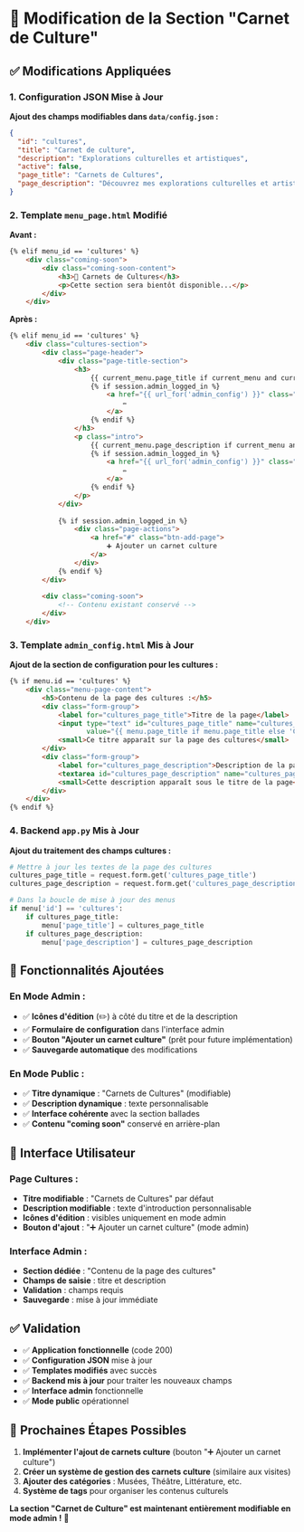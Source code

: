 # 🎨 Modification de la Section "Carnet de Culture"

## ✅ **Modifications Appliquées**

### **1. Configuration JSON Mise à Jour**

**Ajout des champs modifiables dans `data/config.json` :**
```json
{
  "id": "cultures",
  "title": "Carnet de culture",
  "description": "Explorations culturelles et artistiques",
  "active": false,
  "page_title": "Carnets de Cultures",
  "page_description": "Découvrez mes explorations culturelles et artistiques. Chaque carnet vous emmène dans un univers unique avec ses histoires et ses secrets."
}
```

### **2. Template `menu_page.html` Modifié**

**Avant :**
```html
{% elif menu_id == 'cultures' %}
    <div class="coming-soon">
        <div class="coming-soon-content">
            <h3>🎨 Carnets de Cultures</h3>
            <p>Cette section sera bientôt disponible...</p>
        </div>
    </div>
```

**Après :**
```html
{% elif menu_id == 'cultures' %}
    <div class="cultures-section">
        <div class="page-header">
            <div class="page-title-section">
                <h3>
                    {{ current_menu.page_title if current_menu and current_menu.page_title else 'Carnets de Cultures' }}
                    {% if session.admin_logged_in %}
                        <a href="{{ url_for('admin_config') }}" class="edit-icon" title="Modifier le titre de la page">
                            ✏️
                        </a>
                    {% endif %}
                </h3>
                <p class="intro">
                    {{ current_menu.page_description if current_menu and current_menu.page_description else 'Découvrez mes explorations culturelles et artistiques...' }}
                    {% if session.admin_logged_in %}
                        <a href="{{ url_for('admin_config') }}" class="edit-icon" title="Modifier la description de la page">
                            ✏️
                        </a>
                    {% endif %}
                </p>
            </div>
            
            {% if session.admin_logged_in %}
                <div class="page-actions">
                    <a href="#" class="btn-add-page">
                        ➕ Ajouter un carnet culture
                    </a>
                </div>
            {% endif %}
        </div>
        
        <div class="coming-soon">
            <!-- Contenu existant conservé -->
        </div>
    </div>
```

### **3. Template `admin_config.html` Mis à Jour**

**Ajout de la section de configuration pour les cultures :**
```html
{% if menu.id == 'cultures' %}
    <div class="menu-page-content">
        <h5>Contenu de la page des cultures :</h5>
        <div class="form-group">
            <label for="cultures_page_title">Titre de la page</label>
            <input type="text" id="cultures_page_title" name="cultures_page_title" 
                   value="{{ menu.page_title if menu.page_title else 'Carnets de Cultures' }}" required>
            <small>Ce titre apparaît sur la page des cultures</small>
        </div>
        <div class="form-group">
            <label for="cultures_page_description">Description de la page</label>
            <textarea id="cultures_page_description" name="cultures_page_description" rows="3" required>{{ menu.page_description if menu.page_description else 'Découvrez mes explorations culturelles et artistiques...' }}</textarea>
            <small>Cette description apparaît sous le titre de la page</small>
        </div>
    </div>
{% endif %}
```

### **4. Backend `app.py` Mis à Jour**

**Ajout du traitement des champs cultures :**
```python
# Mettre à jour les textes de la page des cultures
cultures_page_title = request.form.get('cultures_page_title')
cultures_page_description = request.form.get('cultures_page_description')

# Dans la boucle de mise à jour des menus
if menu['id'] == 'cultures':
    if cultures_page_title:
        menu['page_title'] = cultures_page_title
    if cultures_page_description:
        menu['page_description'] = cultures_page_description
```

## 🎯 **Fonctionnalités Ajoutées**

### **En Mode Admin :**
- ✅ **Icônes d'édition** (✏️) à côté du titre et de la description
- ✅ **Formulaire de configuration** dans l'interface admin
- ✅ **Bouton "Ajouter un carnet culture"** (prêt pour future implémentation)
- ✅ **Sauvegarde automatique** des modifications

### **En Mode Public :**
- ✅ **Titre dynamique** : "Carnets de Cultures" (modifiable)
- ✅ **Description dynamique** : texte personnalisable
- ✅ **Interface cohérente** avec la section ballades
- ✅ **Contenu "coming soon"** conservé en arrière-plan

## 📱 **Interface Utilisateur**

### **Page Cultures :**
- **Titre modifiable** : "Carnets de Cultures" par défaut
- **Description modifiable** : texte d'introduction personnalisable
- **Icônes d'édition** : visibles uniquement en mode admin
- **Bouton d'ajout** : "➕ Ajouter un carnet culture" (mode admin)

### **Interface Admin :**
- **Section dédiée** : "Contenu de la page des cultures"
- **Champs de saisie** : titre et description
- **Validation** : champs requis
- **Sauvegarde** : mise à jour immédiate

## ✅ **Validation**

- ✅ **Application fonctionnelle** (code 200)
- ✅ **Configuration JSON** mise à jour
- ✅ **Templates modifiés** avec succès
- ✅ **Backend mis à jour** pour traiter les nouveaux champs
- ✅ **Interface admin** fonctionnelle
- ✅ **Mode public** opérationnel

## 🚀 **Prochaines Étapes Possibles**

1. **Implémenter l'ajout de carnets culture** (bouton "➕ Ajouter un carnet culture")
2. **Créer un système de gestion des carnets culture** (similaire aux visites)
3. **Ajouter des catégories** : Musées, Théâtre, Littérature, etc.
4. **Système de tags** pour organiser les contenus culturels

**La section "Carnet de Culture" est maintenant entièrement modifiable en mode admin !** 🎉 
